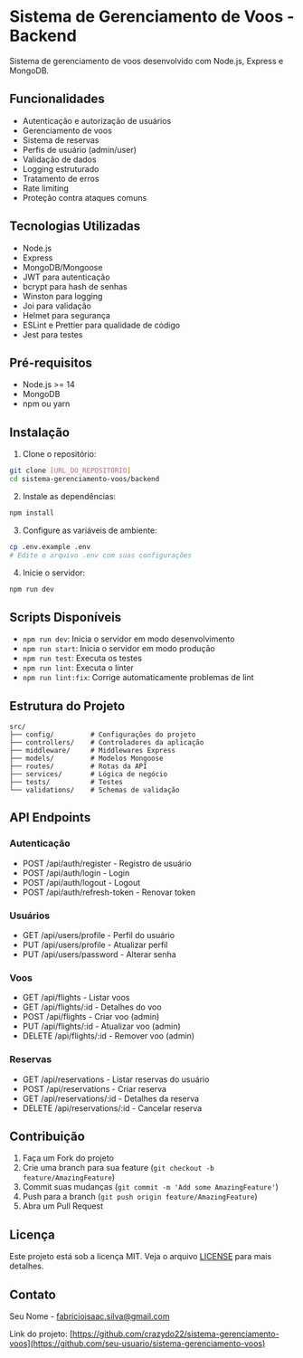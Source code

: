 # Sistema de Gerenciamento de Voos - Backend

Sistema de gerenciamento de voos desenvolvido com Node.js, Express e MongoDB.

## Funcionalidades

- Autenticação e autorização de usuários
- Gerenciamento de voos
- Sistema de reservas
- Perfis de usuário (admin/user)
- Validação de dados
- Logging estruturado
- Tratamento de erros
- Rate limiting
- Proteção contra ataques comuns

## Tecnologias Utilizadas

- Node.js
- Express
- MongoDB/Mongoose
- JWT para autenticação
- bcrypt para hash de senhas
- Winston para logging
- Joi para validação
- Helmet para segurança
- ESLint e Prettier para qualidade de código
- Jest para testes

## Pré-requisitos

- Node.js >= 14
- MongoDB
- npm ou yarn

## Instalação

1. Clone o repositório:
```bash
git clone [URL_DO_REPOSITÓRIO]
cd sistema-gerenciamento-voos/backend
```

2. Instale as dependências:
```bash
npm install
```

3. Configure as variáveis de ambiente:
```bash
cp .env.example .env
# Edite o arquivo .env com suas configurações
```

4. Inicie o servidor:
```bash
npm run dev
```

## Scripts Disponíveis

- `npm run dev`: Inicia o servidor em modo desenvolvimento
- `npm run start`: Inicia o servidor em modo produção
- `npm run test`: Executa os testes
- `npm run lint`: Executa o linter
- `npm run lint:fix`: Corrige automaticamente problemas de lint

## Estrutura do Projeto

```
src/
├── config/         # Configurações do projeto
├── controllers/    # Controladores da aplicação
├── middleware/     # Middlewares Express
├── models/         # Modelos Mongoose
├── routes/         # Rotas da API
├── services/       # Lógica de negócio
├── tests/          # Testes
└── validations/    # Schemas de validação
```

## API Endpoints

### Autenticação
- POST /api/auth/register - Registro de usuário
- POST /api/auth/login - Login
- POST /api/auth/logout - Logout
- POST /api/auth/refresh-token - Renovar token

### Usuários
- GET /api/users/profile - Perfil do usuário
- PUT /api/users/profile - Atualizar perfil
- PUT /api/users/password - Alterar senha

### Voos
- GET /api/flights - Listar voos
- GET /api/flights/:id - Detalhes do voo
- POST /api/flights - Criar voo (admin)
- PUT /api/flights/:id - Atualizar voo (admin)
- DELETE /api/flights/:id - Remover voo (admin)

### Reservas
- GET /api/reservations - Listar reservas do usuário
- POST /api/reservations - Criar reserva
- GET /api/reservations/:id - Detalhes da reserva
- DELETE /api/reservations/:id - Cancelar reserva

## Contribuição

1. Faça um Fork do projeto
2. Crie uma branch para sua feature (`git checkout -b feature/AmazingFeature`)
3. Commit suas mudanças (`git commit -m 'Add some AmazingFeature'`)
4. Push para a branch (`git push origin feature/AmazingFeature`)
5. Abra um Pull Request

## Licença

Este projeto está sob a licença MIT. Veja o arquivo [LICENSE](LICENSE) para mais detalhes.

## Contato

Seu Nome - [fabricioisaac.silva@gmail.com](mailto:seu-email@exemplo.com)

Link do projeto: [https://github.com/crazydo22/sistema-gerenciamento-voos](https://github.com/seu-usuario/sistema-gerenciamento-voos)
